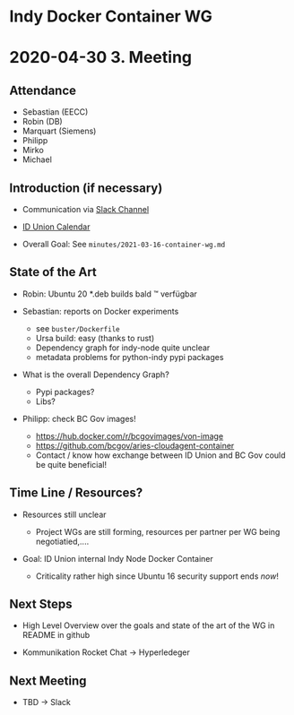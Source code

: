 Indy Docker Container WG
=========================

2020-04-30 3. Meeting
===========================


Attendance
-----------

- Sebastian (EECC)
- Robin (DB)
- Marquart (Siemens)
- Philipp
- Mirko
- Michael


Introduction (if necessary)
-----------------

- Communication via [Slack Channel](https://idunionworkspace.slack.com/archives/C01NPP5C25U)

- [ID Union Calendar](https://docs.nextcloud.com/server/21/user_manual/en/pim/calendar.html)

- Overall Goal: See `minutes/2021-03-16-container-wg.md`


State of the Art
-----

- Robin: Ubuntu 20 *.deb builds bald :tm: verfügbar

- Sebastian: reports on Docker experiments
  - see `buster/Dockerfile`
  - Ursa build: easy (thanks to rust)
  - Dependency graph for indy-node quite unclear
  - metadata problems for python-indy pypi packages

- What is the overall Dependency Graph?
  - Pypi packages?
  - Libs?

- Philipp: check BC Gov images!
  - https://hub.docker.com/r/bcgovimages/von-image
  - https://github.com/bcgov/aries-cloudagent-container
  - Contact / know how exchange between ID Union and BC Gov could be quite beneficial!


Time Line / Resources?
---------------

- Resources still unclear
  - Project WGs are still forming, resources per partner per WG being negotiatied,....

- Goal: ID Union internal Indy Node Docker Container
  - Criticality rather high since Ubuntu 16 security support ends *now*!


Next Steps
---------------

- High Level Overview over the goals and state of the art of the WG in README in github

- Kommunikation Rocket Chat -> Hyperledeger



Next Meeting
----------------

- TBD -> Slack
